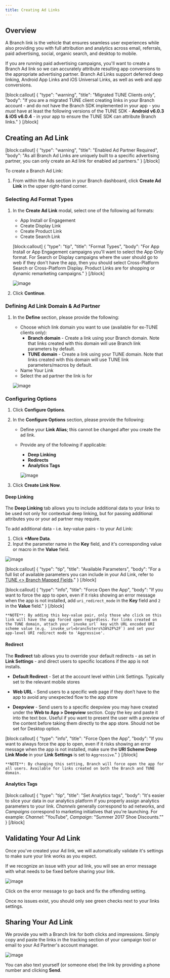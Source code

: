 ```yaml
---
title: Creating Ad Links
---
```

## Overview

A Branch link is the vehicle that ensures seamless user experiences while also providing you with full attribution and analytics across email, referrals, paid advertising, social, organic search, and desktop to mobile.

If you are running paid advertising campaigns, you'll want to create a Branch Ad link so we can accurately attribute resulting app conversions to the appropriate advertising partner. Branch Ad Links support deferred deep linking, Android App Links and iOS Universal Links, as well as web and app conversions.

[block:callout]
{
  "type": "warning",
  "title": "Migrated TUNE Clients only",
  "body": "If you are a migrated TUNE client creating links in your Branch account - and do not have the Branch SDK implemented in your app - you *must* have at least the following versions of the TUNE SDK - **Android v6.0.3 & iOS v6.0.4** - in your app to ensure the TUNE SDK can attribute Branch links."
}
[/block]

## Creating an Ad Link

[block:callout]
{
  "type": "warning",
  "title": "Enabled Ad Partner Required",
  "body": "As all Branch Ad Links are uniquely built to a specific advertising partner, you can only create an Ad link for enabled ad partners."
}
[/block]

To create a Branch Ad Link:

1. From within the Ads section in your Branch dashboard, click <notranslate>**Create Ad Link**</notranslate> in the upper right-hand corner.

### Selecting Ad Format Types

1.  In the <notranslate>**Create Ad Link**</notranslate> modal, select one of the following ad formats:
	- App Install or Engagement
	- Create Display Link
	- Create Product Link
	- Create Search Link

	[block:callout]
{
  "type": "tip",
  "title": "Format Types",
  "body": "For App Install or App Engagement campaigns you'll want to select the App Only format. For Search or Display campaigns where the user should go to web if they don't have the app, then you should select Cross-Platform Search or Cross-Platform Display. Product Links are for shopping or dynamic remarketing campaigns."
}
[/block]

	![image](/images/pages/deep-linked-ads/branch-universal-ads/create-link.png)

1. Click <notranslate>**Continue**</notranslate>.

### Defining Ad Link Domain & Ad Partner

1. In the <notranslate>**Define**</notranslate> section, please provide the following:
	- Choose which link domain you want to use (available for ex-TUNE clients only):
		- <notranslate>**Branch domain**</notranslate> - Create a link using your Branch domain. Note that links created with this domain will use Branch link parameters by default.
		- <notranslate>**TUNE domain**</notranslate> - Create a link using your TUNE domain. Note that links created with this domain will use TUNE link parameters/macros by default.
	- Name Your Link
	- Select the ad partner the link is for

	![image](/images/pages/links/ad-link-define.png)

### Configuring Options

1. Click <notranslate>**Configure Options**</notranslate>.
1. In the <notranslate>**Configure Options**</notranslate> section, please provide the following:
	- Define your <notranslate>**Link Alias**</notranslate>; this cannot be changed after you create the ad link.
	- Provide any of the following if applicable:
		- <notranslate>**Deep Linking**</notranslate>
		- <notranslate>**Redirects**</notranslate>
		- <notranslate>**Analytics Tags**</notranslate>

		![image](/images/pages/links/ad-link-configure-options.gif)

1. Click <notranslate>**Create Link Now**</notranslate>.

#### Deep Linking

The <notranslate>**Deep Linking**</notranslate> tab allows you to include additional data to your links to be used not only for contextual deep linking, but for passing additional attributes you or your ad partner may require.

To add additional data - i.e. key-value pairs - to your Ad Link:

1. Click <notranslate>**+More Data**</notranslate>.
1. Input the parameter name in the <notranslate>**Key**</notranslate> field, and it's corresponding value or macro in the <notranslate>**Value**</notranslate> field.

![image](/images/pages/links/ad-link-deep-linking.png)

[block:callout]
{
  "type": "tip",
  "title": "Available Parameters",
  "body": "For a full list of available parameters you can include in your Ad Link, refer to [TUNE <> Branch Mapped Fields](https://support.branch.io/support/solutions/articles/6000216765-tune-branch-mapped-fields)."
}
[/block]

[block:callout]
{
  "type": "info",
  "title": "Force Open the App",
  "body": "If you want to force the app to open, even if it risks showing an error message when the app is not installed, add `uri_redirect_mode` in the <notranslate>**Key**</notranslate> field and `2` in the <notranslate>**Value**</notranslate> field."
}
[/block]

	**NOTE**: By adding this key-value pair, only those who click on this link will have the app forced open regardless. For links created on the TUNE domain, attach your `invoke_url` key with URL encoded URI scheme value (e.g. `invoke_url=branchsters%3A%2F%2F`) and set your app-level URI redirect mode to 'Aggressive'.

#### Redirect

The <notranslate>**Redirect**</notranslate> tab allows you to override your default redirects - as set in <notranslate>**Link Settings**</notranslate> - and direct users to specific locations if the app is not installs.

- <notranslate>**Default Redirect**</notranslate> - Set at the account level within Link Settings. Typically set to the relevant mobile stores

- <notranslate>**Web URL**</notranslate> - Send users to a specific web page if they don’t have to the app to avoid any unexpected flow to the app store

- <notranslate>**Deepview**</notranslate> - Send users to a specific deepview you may have created under the <notranslate>**Web to App > Deepview**</notranslate> section. Copy the key and paste it into the text box. Useful if you want to present the user with a preview of the content before taking them directly to the app store. Should not be set for Desktop option.

[block:callout]
{
  "type": "info",
  "title": "Force Open the App",
  "body": "If you want to always force the app to open, even if it risks showing an error message when the app is not installed, make sure the <notranslate>**URI Scheme Deep Link Mode**</notranslate> in your <notranslate>**Link Settings**</notranslate> is set to `Aggressive`."
}
[/block]

	**NOTE**: By changing this setting, Branch will force open the app for all users. Available for links created on both the Branch and TUNE domain.

#### Analytics Tags

[block:callout]
{
  "type": "tip",
  "title": "Set Analytics tags",
  "body": "It's easier to slice your data in our analytics platform if you properly assign analytics parameters to your link. <notranslate>_Channels_</notranslate> generally correspond to ad networks, and <notranslate>_Campaigns_</notranslate> correspond to marketing initiatives that you're launching. For example: <notranslate>_Channel_</notranslate>: "YouTube", <notranslate>_Campaign_</notranslate>: "Summer 2017 Shoe Discounts.""
}
[/block]

## Validating Your Ad Link

Once you've created your Ad link, we will automatically validate it's settings to make sure your link works as you expect.

If we recognize an issue with your ad link, you will see an error message with what needs to be fixed before sharing your link.

![image](/images/pages/links/ad-link-validation.png)

Click on the error message to go back and fix the offending setting.

Once no issues exist, you should only see green checks next to your links settings.

## Sharing Your Ad Link

We provide you with a Branch link for both clicks and impressions.  Simply copy and paste the links in the tracking section of your campaign tool or email to your Ad Partner's account manager.

![image](/images/pages/links/ad-link-share.png)

You can also text yourself (or someone else) the link by providing a phone number and clicking <notranslate>**Send**</notranslate>.
